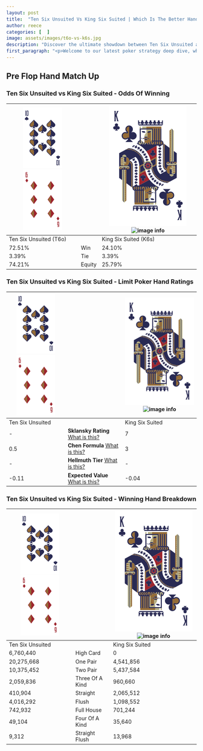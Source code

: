 ```yaml
---
layout: post
title:  "Ten Six Unsuited Vs King Six Suited | Which Is The Better Hand In Poker? A Complete Guide"
author: reece
categories: [  ]
image: assets/images/t6o-vs-k6s.jpg
description: "Discover the ultimate showdown between Ten Six Unsuited and King Six Suited in poker! Uncover the odds, strategies, and scenarios where one hand triumphs over the other. Get ready to up your poker game with this thrilling analysis."
first_paragraph: "<p>Welcome to our latest poker strategy deep dive, where we're pitting two distinct hands against each other in a high-stakes showdown: Ten Six Unsuited vs King Six Suited.</p><p>In the dynamic world of poker, every decision counts, and knowing which hand holds the upper hand is key to your success at the table.</p><p>In this article, we'll dissect these two hands, explore the scenarios where one dominates the other, and equip you with the knowledge to make strategic choices that can tip the odds in your favor.</p><p>Get ready to unravel the intriguing dynamics of these poker hands and elevate your game to new heights.</p>"
---
```




[comment]: # (sp0)

## Pre Flop Hand Match Up

<div class="table hand-ratings" markdown="1"> 



### Ten Six Unsuited vs King Six Suited - Odds Of Winning


    
| ![image info](assets/images/hand1/T.png) ![image info](assets/images/hand1/6o.png) |  | ![image info](assets/images/hand2/K.png) ![image info](assets/images/hand2/6s.png) |
| -------- | -------- | -------- |
| Ten Six Unsuited (T6o) |  | King Six Suited (K6s) |
| 72.51% | Win | 24.10% |
| 3.39% | Tie | 3.39% |
| 74.21% | Equity | 25.79% |




[comment]: # (sp1)



### Ten Six Unsuited vs King Six Suited - Limit Poker Hand Ratings


    
| ![image info](assets/images/hand1/T.png) ![image info](assets/images/hand1/6o.png) |  | ![image info](assets/images/hand2/K.png) ![image info](assets/images/hand2/6s.png) |
| -------- | -------- | -------- |
| Ten Six Unsuited |  | King Six Suited |
| - | **Sklansky Rating** [What is this?](/sklansky-rating-explained) | 7 |
| 0.5 | **Chen Formula** [What is this?](/chen-formula-explained) | 3 |
| - | **Hellmuth Tier** [What is this?](/Hellmuth-tier-explained) | - |
| -0.11 | **Expected Value** [What is this?](/expected-value-explained) | -0.04 |




[comment]: # (sp2)



### Ten Six Unsuited vs King Six Suited - Winning Hand Breakdown


    
| ![image info](assets/images/hand1/T.png) ![image info](assets/images/hand1/6o.png) |  | ![image info](assets/images/hand2/K.png) ![image info](assets/images/hand2/6s.png) |
| -------- | -------- | -------- |
| Ten Six Unsuited |  | King Six Suited |
| 6,760,440 | High Card | 0 |
| 20,275,668 | One Pair | 4,541,856 |
| 10,375,452 | Two Pair | 5,437,584 |
| 2,059,836 | Three Of A Kind | 960,660 |
| 410,904 | Straight | 2,065,512 |
| 4,016,292 | Flush | 1,098,552 |
| 742,932 | Full House | 701,244 |
| 49,104 | Four Of A Kind | 35,640 |
| 9,312 | Straight Flush | 13,968 |




[comment]: # (sp3)



</div>

[comment]: # (sp4)



[comment]: # (sp5)

